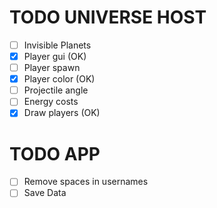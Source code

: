 # TODO UNIVERSE HOST

- [ ] Invisible Planets
- [x] Player gui (OK)
- [ ] Player spawn
- [x] Player color (OK)
- [ ] Projectile angle
- [ ] Energy costs
- [x] Draw players (OK)

# TODO APP
- [ ] Remove spaces in usernames
- [ ] Save Data
